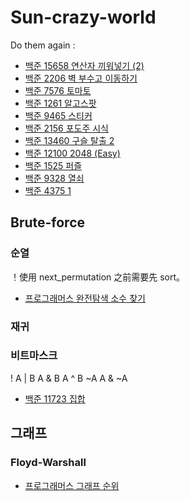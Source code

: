 # Sun-crazy-world



Do them again :

- [백준 15658 연산자 끼워넣기 (2)](https://www.acmicpc.net/problem/15658)
- [백준 2206 벽 부수고 이동하기](https://www.acmicpc.net/problem/2206)
- [백준 7576 토마토](https://www.acmicpc.net/problem/7576)
- [백준 1261 알고스팟](https://www.acmicpc.net/problem/1261)
- [백준 9465 스티커](https://www.acmicpc.net/problem/9465)
- [백준 2156 포도주 시식](https://www.acmicpc.net/problem/2156)
- [백준 13460 구슬 탈출 2](https://www.acmicpc.net/problem/13460)
- [백준 12100 2048 (Easy)](https://www.acmicpc.net/problem/12100)
- [백준 1525 퍼즐](https://www.acmicpc.net/problem/1525)
- [백준 9328 열쇠](https://www.acmicpc.net/problem/9328)
- [백준 4375 1](https://www.acmicpc.net/problem/4375)

## Brute-force

### 순열
！使用 next_permutation 之前需要先 sort。

- [프로그래머스 완전탐색 소수 찾기](https://programmers.co.kr/learn/courses/30/lessons/42839)

### 재귀


### 비트마스크
! A | B     A & B     A ^ B     ~A     A & ~A
- [백준 11723 집합](https://www.acmicpc.net/problem/11723)

## 그래프

### Floyd-Warshall

- [프로그래머스 그래프 순위](https://programmers.co.kr/learn/courses/30/lessons/49191)
